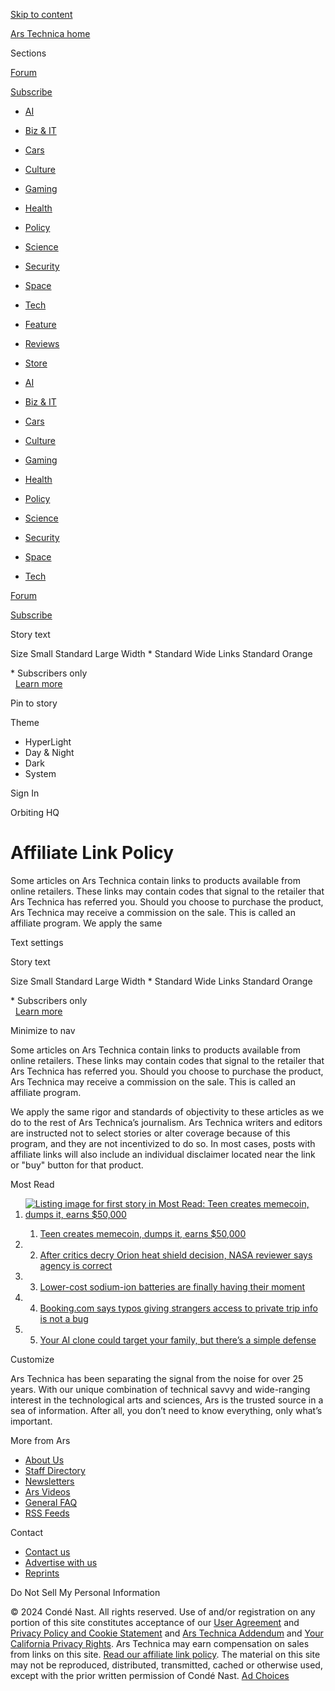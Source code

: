 [Skip to content](#main)

[Ars Technica home](https://arstechnica.com/)

Sections

[Forum](https://arstechnica.com/civis/)

[Subscribe](https://arstechnica.com/store/product/subscriptions/)

[](https://arstechnica.com/search/)

* [AI](https://arstechnica.com/ai/)
* [Biz & IT](https://arstechnica.com/information-technology/)
* [Cars](https://arstechnica.com/cars/)
* [Culture](https://arstechnica.com/culture/)
* [Gaming](https://arstechnica.com/gaming/)
* [Health](https://arstechnica.com/health/)
* [Policy](https://arstechnica.com/tech-policy/)
* [Science](https://arstechnica.com/science/)
* [Security](https://arstechnica.com/security/)
* [Space](https://arstechnica.com/space/)
* [Tech](https://arstechnica.com/gadgets/)

* [Feature](https://arstechnica.com/features/)
* [Reviews](https://arstechnica.com/reviews/)
* [Store](https://arstechnica.com/store/)

* [AI](https://arstechnica.com/ai/)
* [Biz & IT](https://arstechnica.com/information-technology/)
* [Cars](https://arstechnica.com/cars/)
* [Culture](https://arstechnica.com/culture/)
* [Gaming](https://arstechnica.com/gaming/)
* [Health](https://arstechnica.com/health/)
* [Policy](https://arstechnica.com/tech-policy/)
* [Science](https://arstechnica.com/science/)
* [Security](https://arstechnica.com/security/)
* [Space](https://arstechnica.com/space/)
* [Tech](https://arstechnica.com/gadgets/)

[Forum](https://arstechnica.com/civis/)

[Subscribe](https://arstechnica.com/store/product/subscriptions/)

Story text

Size Small Standard Large Width \* Standard Wide Links Standard Orange

\* Subscribers only  
  [Learn more](https://arstechnica.com/store/product/subscriptions/)

Pin to story

Theme

* HyperLight
* Day & Night
* Dark
* System

Sign In

Orbiting HQ

Affiliate Link Policy
=====================

Some articles on Ars Technica contain links to products available from online retailers. These links may contain codes that signal to the retailer that Ars Technica has referred you. Should you choose to purchase the product, Ars Technica may receive a commission on the sale. This is called an affiliate program. We apply the same

Text settings

Story text

Size Small Standard Large Width \* Standard Wide Links Standard Orange

\* Subscribers only  
  [Learn more](https://arstechnica.com/store/product/subscriptions/)

Minimize to nav

Some articles on Ars Technica contain links to products available from online retailers. These links may contain codes that signal to the retailer that Ars Technica has referred you. Should you choose to purchase the product, Ars Technica may receive a commission on the sale. This is called an affiliate program.

We apply the same rigor and standards of objectivity to these articles as we do to the rest of Ars Technica’s journalism. Ars Technica writers and editors are instructed not to select stories or alter coverage because of this program, and they are not incentivized to do so. In most cases, posts with affiliate links will also include an individual disclaimer located near the link or "buy" button for that product.

Most Read

1. [![Listing image for first story in Most Read: Teen creates memecoin, dumps it, earns $50,000](https://cdn.arstechnica.net/wp-content/uploads/2024/12/coins-levitating-768x432.jpg)](https://arstechnica.com/tech-policy/2024/12/teen-creates-memecoin-dumps-it-and-earns-50000/)
    
    1. [Teen creates memecoin, dumps it, earns $50,000](https://arstechnica.com/tech-policy/2024/12/teen-creates-memecoin-dumps-it-and-earns-50000/)
    
2. 2. [After critics decry Orion heat shield decision, NASA reviewer says agency is correct](https://arstechnica.com/space/2024/12/former-flight-director-who-reviewed-orion-heat-shield-data-says-there-was-no-dissent/)
    
3. 3. [Lower-cost sodium-ion batteries are finally having their moment](https://arstechnica.com/cars/2024/12/lower-cost-sodium-ion-batteries-are-finally-having-their-moment/)
    
4. 4. [Booking.com says typos giving strangers access to private trip info is not a bug](https://arstechnica.com/tech-policy/2024/12/booking-com-says-typos-giving-strangers-access-to-private-trip-info-is-not-a-bug/)
    
5. 5. [Your AI clone could target your family, but there’s a simple defense](https://arstechnica.com/ai/2024/12/your-ai-clone-could-target-your-family-but-theres-a-simple-defense/)
    

Customize

Ars Technica has been separating the signal from the noise for over 25 years. With our unique combination of technical savvy and wide-ranging interest in the technological arts and sciences, Ars is the trusted source in a sea of information. After all, you don’t need to know everything, only what’s important.

[](https://bsky.app/profile/arstechnica.com)[](https://mastodon.social/@arstechnica)[](https://www.facebook.com/arstechnica)[](https://www.youtube.com/@arstechnica)[](https://www.instagram.com/arstechnica/)

More from Ars

* [About Us](https://arstechnica.com/about-us/)
* [Staff Directory](https://arstechnica.com/staff-directory/)
* [Newsletters](https://arstechnica.com/newsletters/)
* [Ars Videos](https://arstechnica.com/video/)
* [General FAQ](https://arstechnica.com/general-faq/)
* [RSS Feeds](https://arstechnica.com/rss-feeds/)

Contact

* [Contact us](https://arstechnica.com/contact-us/)
* [Advertise with us](https://www.condenast.com/brands/ars-technica)
* [Reprints](https://arstechnica.com/reprints/)

Do Not Sell My Personal Information

© 2024 Condé Nast. All rights reserved. Use of and/or registration on any portion of this site constitutes acceptance of our [User Agreement](https://www.condenast.com/user-agreement/) and [Privacy Policy and Cookie Statement](https://www.condenast.com/privacy-policy/) and [Ars Technica Addendum](https://arstechnica.com/amendment-to-conde-nast-user-agreement-privacy-policy/) and [Your California Privacy Rights](https://www.condenast.com/privacy-policy/#california). Ars Technica may earn compensation on sales from links on this site. [Read our affiliate link policy](https://arstechnica.com/affiliate-link-policy/). The material on this site may not be reproduced, distributed, transmitted, cached or otherwise used, except with the prior written permission of Condé Nast. [Ad Choices](https://www.aboutads.info/)